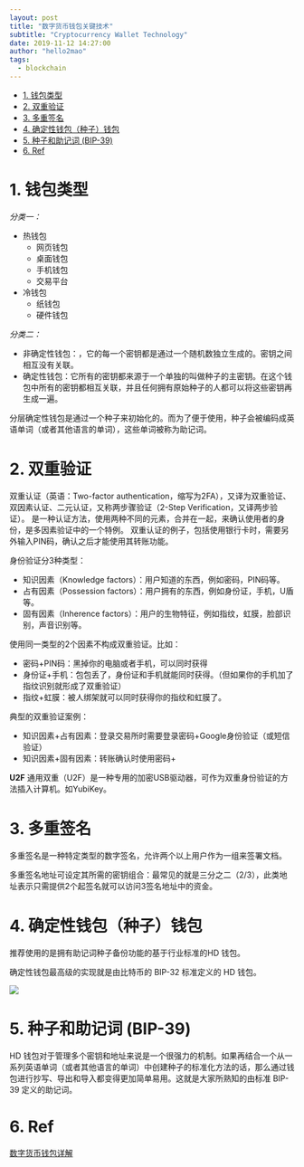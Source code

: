 ```yaml
---
layout: post
title: "数字货币钱包关键技术"
subtitle: "Cryptocurrency Wallet Technology"
date: 2019-11-12 14:27:00
author: "hello2mao"
tags:
  - blockchain
---
```


<!-- TOC -->

- [1. 钱包类型](#1-钱包类型)
- [2. 双重验证](#2-双重验证)
- [3. 多重签名](#3-多重签名)
- [4. 确定性钱包（种子）钱包](#4-确定性钱包种子钱包)
- [5. 种子和助记词 (BIP-39)](#5-种子和助记词-bip-39)
- [6. Ref](#6-ref)

<!-- /TOC -->

# 1. 钱包类型

*分类一：*

- 热钱包
  - 网页钱包
  - 桌面钱包
  - 手机钱包
  - 交易平台
- 冷钱包
  - 纸钱包
  - 硬件钱包

*分类二：*

- 非确定性钱包：，它的每一个密钥都是通过一个随机数独立生成的。密钥之间相互没有关联。
- 确定性钱包：它所有的密钥都来源于一个单独的叫做种子的主密钥。在这个钱包中所有的密钥都相互关联，并且任何拥有原始种子的人都可以将这些密钥再生成一遍。

分层确定性钱包是通过一个种子来初始化的。而为了便于使用，种子会被编码成英语单词（或者其他语言的单词），这些单词被称为助记词。


# 2. 双重验证

双重认证（英语：Two-factor authentication，缩写为2FA），又译为双重验证、双因素认证、二元认证，又称两步骤验证（2-Step Verification，又译两步验证）。
是一种认证方法，使用两种不同的元素，合并在一起，来确认使用者的身份，是多因素验证中的一个特例。
双重认证的例子，包括使用银行卡时，需要另外输入PIN码，确认之后才能使用其转账功能。

身份验证分3种类型：

- 知识因素（Knowledge factors）：用户知道的东西，例如密码，PIN码等。
- 占有因素（Possession factors）：用户拥有的东西，例如身份证，手机，U盾等。
- 固有因素（Inherence factors）：用户的生物特征，例如指纹，虹膜，脸部识别，声音识别等。

使用同一类型的2个因素不构成双重验证。比如：

- 密码+PIN码：黑掉你的电脑或者手机，可以同时获得
- 身份证+手机：包包丢了，身份证和手机就能同时获得。（但如果你的手机加了指纹识别就形成了双重验证）
- 指纹+虹膜：被人绑架就可以同时获得你的指纹和虹膜了。

典型的双重验证案例：

- 知识因素+占有因素：登录交易所时需要登录密码+Google身份验证（或短信验证）
- 知识因素+固有因素：转账确认时使用密码+

**U2F**
通用双重（U2F）是一种专用的加密USB驱动器，可作为双重身份验证的方法插入计算机。如YubiKey。

# 3. 多重签名
多重签名是一种特定类型的数字签名，允许两个以上用户作为一组来签署文档。

多重签名地址可设定其所需的密钥组合：最常见的就是三分之二（2/3），此类地址表示只需提供2个起签名就可以访问3签名地址中的资金。

# 4. 确定性钱包（种子）钱包

推荐使用的是拥有助记词种子备份功能的基于行业标准的HD 钱包。

确定性钱包最高级的实现就是由比特币的 BIP-32 标准定义的 HD 钱包。

![](https://user-gold-cdn.xitu.io/2018/4/27/1630512bf00efacf?imageView2/0/w/1280/h/960/format/webp/ignore-error/1)

# 5. 种子和助记词 (BIP-39)

HD 钱包对于管理多个密钥和地址来说是一个很强力的机制。如果再结合一个从一系列英语单词（或者其他语言的单词）中创建种子的标准化方法的话，那么通过钱包进行抄写、导出和导入都变得更加简单易用。这就是大家所熟知的由标准 BIP-39 定义的助记词。

# 6. Ref

[数字货币钱包详解](https://github.com/xitu/gold-miner/blob/master/TODO1/ethereumbook-wallets.md)